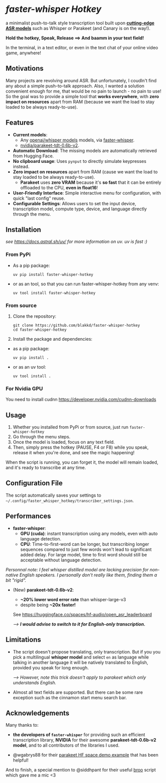 # _faster-whisper Hotkey_

a minimalist push-to-talk style transcription tool built upon **[cutting-edge ASR models](https://huggingface.co/spaces/hf-audio/open_asr_leaderboard)** such as Whisper or Parakeet (and Canary is on the way!).

**Hold the hotkey, Speak, Release ==> And baamm in your text field!**

In the terminal, in a text editor, or even in the text chat of your online video game, anywhere!

## Motivations

Many projects are revolving around ASR. But unfortunately, I coudln't find any about a simple push-to-talk approach.
Also, I wanted a solution convenient enough for me, that would be no pain to launch - no pain to use!
So the goal was to provide a simple tool that **works everywhere**, with **zero impact on resources** apart from RAM (because we want the load to stay loaded to be always ready-to-use).

## Features

- **Current models**:
  - Any [openai/whisper models](https://huggingface.co/collections/openai/whisper-release-6501bba2cf999715fd953013) models, via [faster-whisper](https://github.com/SYSTRAN/faster-whisper).
  - [nvidia/parakeet-tdt-0.6b-v2](https://huggingface.co/nvidia/parakeet-tdt-0.6b-v2).
- **Automatic Download**: The missing models are automatically retrieved from Hugging Face.
- **No clipboard usage**: Uses `pynput` to directly simulate keypresses instead.
- **Zero impact on resources** apart from RAM (cause we want the load to stay loaded to be always ready-to-use).
  - **Parakeet** uses **zero VRAM** because it's **so fast** that it can be entirely offloaded to the CPU, **even in float16**!
- **User-Friendly Interface**: Simple interactive menu for configuration, with quick "last config" reuse.
- **Configurable Settings**: Allows users to set the input device, transcription model, compute type, device, and language directly through the menu.

## Installation

_see https://docs.astral.sh/uv/ for more information on uv. uv is fast :\)_

### From PyPi

- As a pip package:

  ```
  uv pip install faster-whisper-hotkey
  ```

- or as an tool, so that you can run faster-whisper-hotkey from any venv:

  ```
  uv tool install faster-whisper-hotkey
  ```

### From source

1. Clone the repository:

   ```
   git clone https://github.com/blakkd/faster-whisper-hotkey
   cd faster-whisper-hotkey
   ```

2. Install the package and dependencies:

- as a pip package:

  ```
  uv pip install .
  ```

- or as an uv tool:

  ```
  uv tool install .
  ```

### For Nvidia GPU

You need to install cudnn https://developer.nvidia.com/cudnn-downloads

## Usage

1. Whether you installed from PyPi or from source, just run `faster-whisper-hotkey`
2. Go through the menu steps.
3. Once the model is loaded, focus on any text field.
4. Then, simply press the hotkey (PAUSE, F4 or F8) while you speak, release it when you're done, and see the magic happening!

When the script is running, you can forget it, the model will remain loaded, and it's ready to transcribe at any time.

## Configuration File

The script automatically saves your settings to `~/.config/faster_whisper_hotkey/transcriber_settings.json`.

## Performances

- **faster-whisper**:
  - **GPU (cuda)**: instant transcription using any models, even with auto language detection.
  - **CPU**: Time-to-first-word can be longer, but transcribing longer sequences compared to just few words won't lead to significant added delay. For large model, time to first word should still be acceptable without language detection.

_Personnal note:
I feel whisper distilled model are lacking precision for non-native English speakers. I personally don't really like them, finding them a bit "rigid"._

- (New) **parakeet-tdt-0.6b-v2**:

  - **~20% lower word error rate** than whisper-large-v3
  - despite being **~20x faster!**

  See https://huggingface.co/spaces/hf-audio/open_asr_leaderboard

  _--\> **I would advise to switch to it for English-only transcription.**_

## Limitations

- The script doesn't propose translating, only transcription. But if you you pick a multilingual **whisper model** and select `en` as language while talking in another language it will be natively translated to English, provided you speak for long enough.

  _--> However, note this trick doesn't apply to parakeet which only understands English._

- Almost all text fields are supported. But there can be some rare exception such as the cinnamon start menu search bar.

## Acknowledgements

Many thanks to:

- **the developers of `faster-whisper`** for providing such an efficient transcription library, **NVIDIA** for their awesome **parakeet-tdt-0.6b-v2 model**, and to all contributors of the libraries I used.

- @wgabrys88 for their [parakeet HF space demo example](https://huggingface.co/spaces/WJ88/NVIDIA-Parakeet-TDT-0.6B-v2-INT8-Real-Time-Mic-Transcription) that has been helpful!

And to finish, a special mention to @siddhpant for their useful [broo](https://github.com/siddhpant/broo) script which gave me a mic <3
